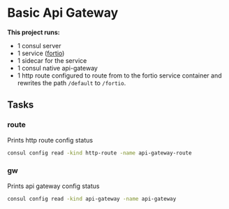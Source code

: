 # Basic Api Gateway

**This project runs:**

* 1 consul server
* 1 service ([fortio](https://hub.docker.com/r/istio/fortio))
* 1 sidecar for the service
* 1 consul native api-gateway
* 1 http route configured to route from to the fortio service container and rewrites the path `/default` to `/fortio`.


## Tasks
### route
Prints http route config status
```sh
consul config read -kind http-route -name api-gateway-route
```

### gw
Prints api gateway config status
```sh
consul config read -kind api-gateway -name api-gateway
```
